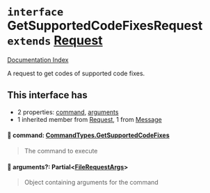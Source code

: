 # `interface` GetSupportedCodeFixesRequest `extends` [Request](../interface.Request/README.md)

[Documentation Index](../README.md)

A request to get codes of supported code fixes.

## This interface has

- 2 properties:
[command](#-command-commandtypesgetsupportedcodefixes),
[arguments](#-arguments-partialfilerequestargs)
- 1 inherited member from [Request](../interface.Request/README.md), 1 from [Message](../interface.Message/README.md)


#### 📄 command: [CommandTypes.GetSupportedCodeFixes](../enum.CommandTypes/README.md#getsupportedcodefixes--getsupportedcodefixes)

> The command to execute



#### 📄 arguments?: Partial\<[FileRequestArgs](../interface.FileRequestArgs/README.md)>

> Object containing arguments for the command



